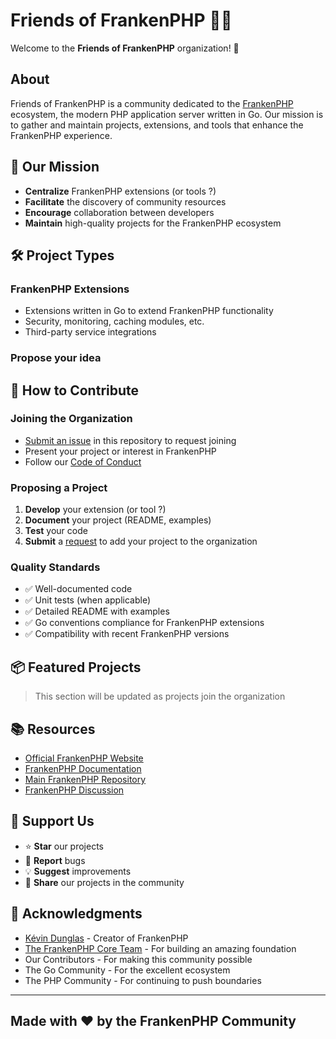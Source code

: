 # Friends of FrankenPHP 🧟‍♂️

Welcome to the **Friends of FrankenPHP** organization! 🎉

## About

Friends of FrankenPHP is a community dedicated to the [FrankenPHP](https://frankenphp.dev/) ecosystem, the modern PHP application server written in Go. Our mission is to gather and maintain projects, extensions, and tools that enhance the FrankenPHP experience.

## 🚀 Our Mission

- **Centralize** FrankenPHP extensions (or tools ?)
- **Facilitate** the discovery of community resources
- **Encourage** collaboration between developers
- **Maintain** high-quality projects for the FrankenPHP ecosystem

## 🛠️ Project Types

### FrankenPHP Extensions

- Extensions written in Go to extend FrankenPHP functionality
- Security, monitoring, caching modules, etc.
- Third-party service integrations

<!--
### Development Tools ?

- Utilities to facilitate development with FrankenPHP ?
- Deployment and configuration scripts ?
- Templates and boilerplates ?

### Documentation and Resources ?

- Guides and tutorials
- Usage examples
- Best practices
-->

### Propose your idea

## 🤝 How to Contribute

### Joining the Organization

- [Submit an issue](https://github.com/FriendsOfFrankenPHP/.github/issues/new?template=join.yml) in this repository to request joining
- Present your project or interest in FrankenPHP
- Follow our [Code of Conduct](CODE_OF_CONDUCT.md)

### Proposing a Project

1. **Develop** your extension (or tool ?)
2. **Document** your project (README, examples)
3. **Test** your code
4. **Submit** a [request](https://github.com/FriendsOfFrankenPHP/.github/issues/new?template=propose-project.yml) to add your project to the organization

### Quality Standards

- ✅ Well-documented code
- ✅ Unit tests (when applicable)
- ✅ Detailed README with examples
- ✅ Go conventions compliance for FrankenPHP extensions
- ✅ Compatibility with recent FrankenPHP versions

## 📦 Featured Projects

> This section will be updated as projects join the organization

## 📚 Resources

- [Official FrankenPHP Website](https://frankenphp.dev/)
- [FrankenPHP Documentation](https://frankenphp.dev/docs/)
- [Main FrankenPHP Repository](https://github.com/php/frankenphp)
- [FrankenPHP Discussion](https://github.com/php/frankenphp/discussions)

## 🌟 Support Us

- ⭐ **Star** our projects
- 🐛 **Report** bugs
- 💡 **Suggest** improvements
- 📢 **Share** our projects in the community

## 🙏 Acknowledgments

- [Kévin Dunglas](https://github.com/dunglas) - Creator of FrankenPHP
- [The FrankenPHP Core Team](https://github.com/php/frankenphp/graphs/contributors) - For building an amazing foundation
- Our Contributors - For making this community possible
- The Go Community - For the excellent ecosystem
- The PHP Community - For continuing to push boundaries

<!--
## 📞 Contact

- 💬 Start a [Discussion](../../discussions)
- 🐛 Report issues via [Issues](../../issues)
- 📧 Contact maintainers
-->
---

## Made with ❤️ by the FrankenPHP Community
